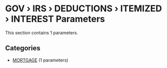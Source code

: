# GOV › IRS › DEDUCTIONS › ITEMIZED › INTEREST Parameters

This section contains 1 parameters.

## Categories

- [MORTGAGE](mortgage/index.md) (1 parameters)

